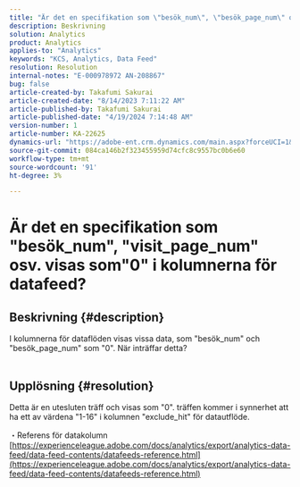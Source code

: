 ```yaml
---
title: "Är det en specifikation som \"besök_num\", \"besök_page_num\" osv. visas som \"0\" i kolumnerna för dataflöden?"
description: Beskrivning
solution: Analytics
product: Analytics
applies-to: "Analytics"
keywords: "KCS, Analytics, Data Feed"
resolution: Resolution
internal-notes: "E-000978972 AN-208867"
bug: false
article-created-by: Takafumi Sakurai
article-created-date: "8/14/2023 7:11:22 AM"
article-published-by: Takafumi Sakurai
article-published-date: "4/19/2024 7:14:48 AM"
version-number: 1
article-number: KA-22625
dynamics-url: "https://adobe-ent.crm.dynamics.com/main.aspx?forceUCI=1&pagetype=entityrecord&etn=knowledgearticle&id=088605c1-713a-ee11-bdf4-6045bd006295"
source-git-commit: 084ca146b2f323455959d74cfc8c9557bc0b6e60
workflow-type: tm+mt
source-wordcount: '91'
ht-degree: 3%

---
```


# Är det en specifikation som &quot;besök_num&quot;, &quot;visit_page_num&quot; osv. visas som&quot;0&quot; i kolumnerna för datafeed?

## Beskrivning {#description}

I kolumnerna för dataflöden visas vissa data, som &quot;besök_num&quot; och &quot;besök_page_num&quot; som &quot;0&quot;. När inträffar detta?
<br> 

## Upplösning {#resolution}


Detta är en utesluten träff och visas som &quot;0&quot;. träffen kommer i synnerhet att ha ett av värdena &quot;1-16&quot; i kolumnen &quot;exclude_hit&quot; för datautflöde.

・Referens för datakolumn
[https://experienceleague.adobe.com/docs/analytics/export/analytics-data-feed/data-feed-contents/datafeeds-reference.html](https://experienceleague.adobe.com/docs/analytics/export/analytics-data-feed/data-feed-contents/datafeeds-reference.html)
